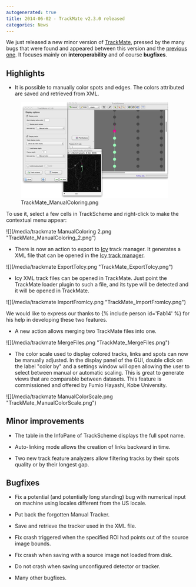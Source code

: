 ```yaml
---
autogenerated: true
title: 2014-06-02 - TrackMate v2.3.0 released
categories: News
---
```


We just released a new minor version of [TrackMate](/plugins/trackmate), pressed by the many bugs that were found and appeared between this version and the [previous one](/news/2014-03-19_-_TrackMate_v2.2.0_released). It focuses mainly on **interoperability** and of course **bugfixes**.

## Highlights

-   It is possible to manually color spots and edges. The colors attributed are saved and retrieved from XML.

<figure><img src="/media/trackmate ManualColoring.png" title="TrackMate_ManualColoring.png" width="400" alt="TrackMate_ManualColoring.png" /><figcaption aria-hidden="true">TrackMate_ManualColoring.png</figcaption></figure>

To use it, select a few cells in TrackScheme and right-click to make the contextual menu appear:

![](/media/trackmate ManualColoring 2.png "TrackMate_ManualColoring_2.png")

-   There is now an action to export to [Icy](http://icy.bioimageanalysis.org/) track manager. It generates a XML file that can be opened in the [Icy track manager](http://icy.bioimageanalysis.org/plugin/Track_Manager).

![](/media/trackmate ExportToIcy.png "TrackMate_ExportToIcy.png")

-   Icy XML track files can be opened in TrackMate. Just point the TrackMate loader plugin to such a file, and its type will be detected and it will be opened in TrackMate.

![](/media/trackmate ImportFromIcy.png "TrackMate_ImportFromIcy.png")

We would like to express our thanks to {% include person id='Fab14' %} for his help in developing these two features.

-   A new action allows merging two TrackMate files into one.

![](/media/trackmate MergeFiles.png "TrackMate_MergeFiles.png")

-   The color scale used to display colored tracks, links and spots can now be manually adjusted. In the display panel of the GUI, double click on the label "color by" and a settings window will open allowing the user to select between manual or automatic scaling. This is great to generate views that are comparable between datasets. This feature is commissioned and offered by Fumio Hayashi, Kobe University.

![](/media/trackmate ManualColorScale.png "TrackMate_ManualColorScale.png")

## Minor improvements

-   The table in the InfoPane of TrackScheme displays the full spot name.

<!-- -->

-   Auto-linking mode allows the creation of links backward in time.

<!-- -->

-   Two new track feature analyzers allow filtering tracks by their spots quality or by their longest gap.

## Bugfixes

-   Fix a potential (and potentially long standing) bug with numerical input on machine using locales different from the US locale.

<!-- -->

-   Put back the forgotten Manual Tracker.

<!-- -->

-   Save and retrieve the tracker used in the XML file.

<!-- -->

-   Fix crash triggered when the specified ROI had points out of the source image bounds.

<!-- -->

-   Fix crash when saving with a source image not loaded from disk.

<!-- -->

-   Do not crash when saving unconfigured detector or tracker.

<!-- -->

-   Many other bugfixes.


